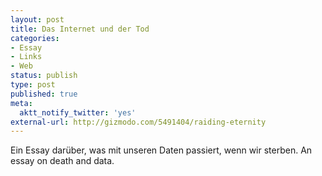 ```yaml
---
layout: post
title: Das Internet und der Tod
categories:
- Essay
- Links
- Web
status: publish
type: post
published: true
meta:
  aktt_notify_twitter: 'yes'
external-url: http://gizmodo.com/5491404/raiding-eternity
---
```

Ein Essay darüber, was mit unseren Daten passiert, wenn wir sterben.
<span class="en">An essay on death and data.</span>
